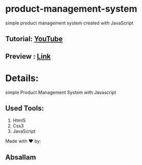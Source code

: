 # product-management-system
simple product management system created with JavaScript

## Tutorial: [YouTube](https://www.youtube.com/watch?v=nJZAvdUhUMs)
## Preview : [Link](https://mohamedabsallam.github.io/product-management-system)

# Details:
simple Product Management System with Javascript

## Used Tools:
1. Html5
2. Css3
3. JavaScript

Made with ❤️ by:
## Absallam
